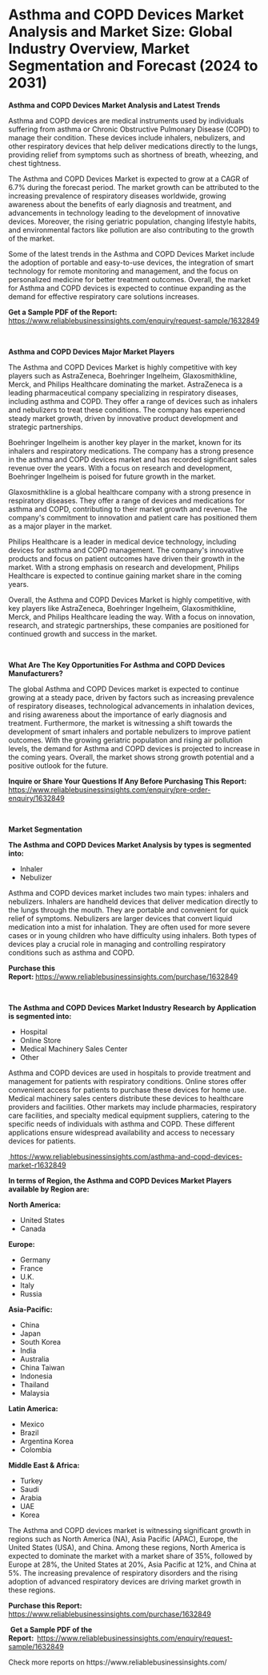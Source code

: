 <p><h1>Asthma and COPD Devices Market Analysis and Market Size: Global Industry Overview, Market Segmentation and Forecast (2024 to 2031)</h1></p><p><strong>Asthma and COPD Devices Market Analysis and Latest Trends</strong></p>
<p><p>Asthma and COPD devices are medical instruments used by individuals suffering from asthma or Chronic Obstructive Pulmonary Disease (COPD) to manage their condition. These devices include inhalers, nebulizers, and other respiratory devices that help deliver medications directly to the lungs, providing relief from symptoms such as shortness of breath, wheezing, and chest tightness.</p><p>The Asthma and COPD Devices Market is expected to grow at a CAGR of 6.7% during the forecast period. The market growth can be attributed to the increasing prevalence of respiratory diseases worldwide, growing awareness about the benefits of early diagnosis and treatment, and advancements in technology leading to the development of innovative devices. Moreover, the rising geriatric population, changing lifestyle habits, and environmental factors like pollution are also contributing to the growth of the market.</p><p>Some of the latest trends in the Asthma and COPD Devices Market include the adoption of portable and easy-to-use devices, the integration of smart technology for remote monitoring and management, and the focus on personalized medicine for better treatment outcomes. Overall, the market for Asthma and COPD devices is expected to continue expanding as the demand for effective respiratory care solutions increases.</p></p>
<p><strong>Get a Sample PDF of the Report:&nbsp;</strong> <a href="https://www.reliablebusinessinsights.com/enquiry/request-sample/1632849">https://www.reliablebusinessinsights.com/enquiry/request-sample/1632849</a></p>
<p>&nbsp;</p>
<p><strong>Asthma and COPD Devices Major Market Players</strong></p>
<p><p>The Asthma and COPD Devices Market is highly competitive with key players such as AstraZeneca, Boehringer Ingelheim, Glaxosmithkline, Merck, and Philips Healthcare dominating the market. AstraZeneca is a leading pharmaceutical company specializing in respiratory diseases, including asthma and COPD. They offer a range of devices such as inhalers and nebulizers to treat these conditions. The company has experienced steady market growth, driven by innovative product development and strategic partnerships.</p><p>Boehringer Ingelheim is another key player in the market, known for its inhalers and respiratory medications. The company has a strong presence in the asthma and COPD devices market and has recorded significant sales revenue over the years. With a focus on research and development, Boehringer Ingelheim is poised for future growth in the market.</p><p>Glaxosmithkline is a global healthcare company with a strong presence in respiratory diseases. They offer a range of devices and medications for asthma and COPD, contributing to their market growth and revenue. The company's commitment to innovation and patient care has positioned them as a major player in the market.</p><p>Philips Healthcare is a leader in medical device technology, including devices for asthma and COPD management. The company's innovative products and focus on patient outcomes have driven their growth in the market. With a strong emphasis on research and development, Philips Healthcare is expected to continue gaining market share in the coming years.</p><p>Overall, the Asthma and COPD Devices Market is highly competitive, with key players like AstraZeneca, Boehringer Ingelheim, Glaxosmithkline, Merck, and Philips Healthcare leading the way. With a focus on innovation, research, and strategic partnerships, these companies are positioned for continued growth and success in the market.</p></p>
<p>&nbsp;</p>
<p><strong>What Are The Key Opportunities For Asthma and COPD Devices Manufacturers?</strong></p>
<p><p>The global Asthma and COPD Devices market is expected to continue growing at a steady pace, driven by factors such as increasing prevalence of respiratory diseases, technological advancements in inhalation devices, and rising awareness about the importance of early diagnosis and treatment. Furthermore, the market is witnessing a shift towards the development of smart inhalers and portable nebulizers to improve patient outcomes. With the growing geriatric population and rising air pollution levels, the demand for Asthma and COPD devices is projected to increase in the coming years. Overall, the market shows strong growth potential and a positive outlook for the future.</p></p>
<p><strong>Inquire or Share Your Questions If Any Before Purchasing This Report:</strong> <a href="https://www.reliablebusinessinsights.com/enquiry/pre-order-enquiry/1632849">https://www.reliablebusinessinsights.com/enquiry/pre-order-enquiry/1632849</a></p>
<p>&nbsp;</p>
<p><strong>Market Segmentation</strong></p>
<p><strong>The Asthma and COPD Devices Market Analysis by types is segmented into:</strong></p>
<p><ul><li>Inhaler</li><li>Nebulizer</li></ul></p>
<p><p>Asthma and COPD devices market includes two main types: inhalers and nebulizers. Inhalers are handheld devices that deliver medication directly to the lungs through the mouth. They are portable and convenient for quick relief of symptoms. Nebulizers are larger devices that convert liquid medication into a mist for inhalation. They are often used for more severe cases or in young children who have difficulty using inhalers. Both types of devices play a crucial role in managing and controlling respiratory conditions such as asthma and COPD.</p></p>
<p><strong>Purchase this Report:&nbsp;</strong><a href="https://www.reliablebusinessinsights.com/purchase/1632849">https://www.reliablebusinessinsights.com/purchase/1632849</a></p>
<p>&nbsp;</p>
<p><strong>The Asthma and COPD Devices Market Industry Research by Application is segmented into:</strong></p>
<p><ul><li>Hospital</li><li>Online Store</li><li>Medical Machinery Sales Center</li><li>Other</li></ul></p>
<p><p>Asthma and COPD devices are used in hospitals to provide treatment and management for patients with respiratory conditions. Online stores offer convenient access for patients to purchase these devices for home use. Medical machinery sales centers distribute these devices to healthcare providers and facilities. Other markets may include pharmacies, respiratory care facilities, and specialty medical equipment suppliers, catering to the specific needs of individuals with asthma and COPD. These different applications ensure widespread availability and access to necessary devices for patients.</p></p>
<p><a href="https://www.reliablebusinessinsights.com/asthma-and-copd-devices-market-r1632849">&nbsp;https://www.reliablebusinessinsights.com/asthma-and-copd-devices-market-r1632849</a></p>
<p><strong>In terms of Region, the Asthma and COPD Devices Market Players available by Region are:</strong></p>
<p>
    <p> <strong> North America: </strong>
        <ul>
            <li>United States</li>
            <li>Canada</li>
        </ul>
        </p> 
    <p> <strong> Europe: </strong>
        <ul>
            <li>Germany</li>
            <li>France</li>
            <li>U.K.</li>
            <li>Italy</li>
            <li>Russia</li>
        </ul>
        </p> 
    <p> <strong> Asia-Pacific: </strong>
        <ul>
            <li>China</li>
            <li>Japan</li>
            <li>South Korea</li>
            <li>India</li>
            <li>Australia</li>
            <li>China Taiwan</li>
            <li>Indonesia</li>
            <li>Thailand</li>
            <li>Malaysia</li>
        </ul>
        </p> 
    <p> <strong> Latin America: </strong>
        <ul>
            <li>Mexico</li>
            <li>Brazil</li>
            <li>Argentina Korea</li>
            <li>Colombia</li>
        </ul>
        </p> 
    <p> <strong> Middle East & Africa: </strong>
        <ul>
            <li>Turkey</li>
            <li>Saudi</li>
            <li>Arabia</li>
            <li>UAE</li>
            <li>Korea</li>
        </ul>
    </p>
    </p>
<p><p>The Asthma and COPD devices market is witnessing significant growth in regions such as North America (NA), Asia Pacific (APAC), Europe, the United States (USA), and China. Among these regions, North America is expected to dominate the market with a market share of 35%, followed by Europe at 28%, the United States at 20%, Asia Pacific at 12%, and China at 5%. The increasing prevalence of respiratory disorders and the rising adoption of advanced respiratory devices are driving market growth in these regions.</p></p>
<p><strong>Purchase this Report: </strong><a href="https://www.reliablebusinessinsights.com/purchase/1632849">https://www.reliablebusinessinsights.com/purchase/1632849</a></p>
<p>&nbsp;<strong>Get a Sample PDF of the Report:&nbsp;&nbsp;</strong><a href="https://www.reliablebusinessinsights.com/enquiry/request-sample/1632849">https://www.reliablebusinessinsights.com/enquiry/request-sample/1632849</a></p>
<p><strong></strong></p>
<p>Check more reports on https://www.reliablebusinessinsights.com/</p>